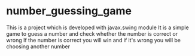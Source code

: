 # number_guessing_game
This is a project which is developed with javax.swing module 
It is a simple game to guess a number and check whether the number is correct or wrong
If the number is correct you will win and if it's wrong you will be choosing another number
